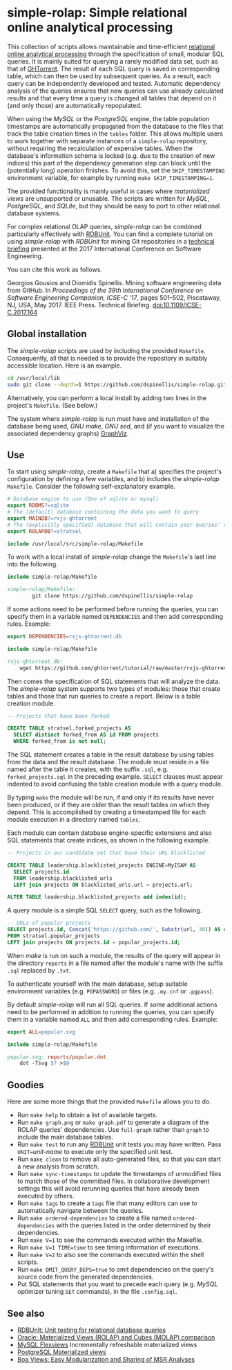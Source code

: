 # simple-rolap: Simple relational online analytical processing

This collection of scripts allows maintainable and time-efficient
[relational online analytical processing](https://en.wikipedia.org/wiki/Online_analytical_processing#Relational_OLAP_.28ROLAP.29) through the
specification of small, modular SQL queries.
It is mainly suited for querying a rarely modified data set,
such as that of [GHTorrent](http://ghtorrent.org/).
The result of each SQL query is saved in corresponding table,
which can then be used by subsequent queries.
As a result, each query can be independently developed and tested.
Automatic dependency analysis of the queries ensures that
new queries can use already calculated results and that every
time a query is changed all tables that depend on it (and only those)
are automatically repopulated.

When using the *MySQL* or the *PostgreSQL* engine,
the table population timestamps are
automatically propagated from the database to the files that track
the table creation times in the `tables` folder.
This allows multiple users to work together with separate instances
of a `simple-rolap` repository, without requiring the recalculation
of expensive tables.
When the database's information schema is locked (e.g. due to the creation
of new indices) this part of the dependency generation step can block
until the (potentially long) operation finishes.
To avoid this, set the `SKIP_TIMESTAMPING` environment variable,
for example by running `make SKIP_TIMESTAMPING=1`.

The provided functionality is mainly useful in cases where *materialized views*
are unsupported or unusable.
The scripts are written for *MySQL*, *PostgreSQL*, and *SQLite*,
but they should be easy to port to other relational database systems.

For complex relational OLAP queries, *simple-rolap* can be combined particularly
effectively with [RDBUnit](https://github.com/dspinellis/rdbunit).
You can find a complete tutorial on using *simple-rolap* with *RDBUnit*
for mining Git repositories in a
[technical briefing](https://doi.org/10.5281/zenodo.7513793)
presented at the 2017 International Conference on Software Engineering.

You can cite this work as follows.

Georgios Gousios and Diomidis Spinellis. Mining software engineering data from GitHub. In *Proceedings of the 39th International Conference on Software Engineering Companion, ICSE-C '17*, pages 501–502, Piscataway, NJ, USA, May 2017. IEEE Press. Technical Briefing. [doi:10.1109/ICSE-C.2017.164](https://dx.doi.org/10.1109%2FICSE-C.2017.164)

## Global installation
The *simple-rolap* scripts are used by including the provided `Makefile`.
Consequently, all that is needed is to provide the repository in suitably
accessible location.
Here is an example.
```sh
cd /usr/local/lib
sudo git clone --depth=1 https://github.com/dspinellis/simple-rolap.git
```

Alternatively, you can perform a local install by adding two lines in
the project's `Makefile`. (See below.)

The system where *simple-rolap* is run must have and installation of the
database being used, *GNU make*, *GNU sed*,
and (if you want to visualize the associated dependency graphs)
[GraphViz](http://graphviz.org/).

## Use

To start using *simple-rolap*, create a `Makefile` that
a) specifies the project's configuration by defining a few variables,
and b) includes the *simple-rolap* `Makefile`.
Consider the following self-explanatory example.
```Makefile
# Database engine to use (One of sqlite or mysql)
export RDBMS?=sqlite
# The (default) database containing the data you want to query
export MAINDB?=rxjs-ghtorrent
# The (explicitly specified) database that will contain your queries' results
export ROLAPDB?=stratsel

include /usr/local/src/simple-rolap/Makefile
```

To work with a local install of *simple-rolap* change the `Makefile`'s
last line into the following.
```Makefile
include simple-rolap/Makefile

simple-rolap/Makefile:
        git clone https://github.com/dspinellis/simple-rolap
```

If some actions need to be performed before running the queries,
you can specify them in a variable named `DEPENDENCIES` and then
add corresponding rules.
Example:
```Makefile
export DEPENDENCIES=rxjs-ghtorrent.db

include simple-rolap/Makefile

rxjs-ghtorrent.db:
	wget https://github.com/ghtorrent/tutorial/raw/master/rxjs-ghtorrent.db
```

Then comes the specification of SQL statements that will analyze the data.
The *simple-rolap* system supports two types of modules:
those that create tables and those that run queries to create a report.
Below is a table creation module.

```sql
-- Projects that have been forked

CREATE TABLE stratsel.forked_projects AS
  SELECT distinct forked_from AS id FROM projects
  WHERE forked_from is not null;
```

The SQL statement creates a table in the result database by using tables
from the data and the result database.
The module must reside in a file named after the table it creates,
with the suffix `.sql`, e.g. `forked_projects.sql` in the preceding example.
`SELECT` clauses must appear indented to avoid confusing the table
creation module with a query module.

By typing `make` the module will be run, if and only if its results have never
been produced, or if they are older than the result tables on which they
depend.
This is accomplished by creating a timestamped file for each module
execution in a directory named `tables`.

Each module can contain database engine-specific extensions and also SQL
statements that create indices, as shown in the following example.
```sql
-- Projects in our candidate set that have their URL blacklisted

CREATE TABLE leadership.blacklisted_projects ENGINE=MyISAM AS
  SELECT projects.id
  FROM leadership.blacklisted_urls
  LEFT join projects ON blacklisted_urls.url = projects.url;

ALTER TABLE leadership.blacklisted_projects add index(id);
```

A query module is a simple SQL `SELECT` query, such as the following.
```sql
-- URLs of popular projects
SELECT projects.id, Concat('https://github.com/', Substr(url, 30)) AS url
FROM stratsel.popular_projects
LEFT join projects ON projects.id = popular_projects.id;
```

When *make* is run on such a module, the results of the query will
appear in the directory `reports` in a file named after the module's name
with the suffix `.sql` replaced by `.txt`.

To authenticate yourself with the main database, setup suitable
environment variables (e.g. `PGPASSWORD`) or files (e.g. `.my.cnf`
or `.pgpass`).

By default *simple-rolap* will run all SQL queries.
If some additional actions need to be performed in addition
to running the queries, you can specify them in a variable
named `ALL` and then add corresponding rules.
Example:
```Makefile
export ALL=popular.svg

include simple-rolap/Makefile

popular.svg: reports/popular.dot
	dot -Tsvg $? >$@
```


## Goodies
Here are some more things that the provided `Makefile` allows you to do.

* Run `make help` to obtain a list of available targets.
* Run `make graph.png` or `make graph.pdf` to generate a diagram of the
ROLAP queries' dependencies.
  Use `full-graph` rather than `graph` to include the main database tables.
* Run `make test` to run any [RDBUnit](https://github.com/dspinellis/rdbunit)
unit tests you may have written. Pass `UNIT=`*unit-name* to execute
only the specified unit test.
* Run `make clean` to remove all auto-generated files, so that you can
start a new analysis from scratch.
* Run `make sync-timestamps` to update the timestamps of unmodified files
to match those of the committed files.  In collaborative development settings
this will avoid rerunning queries that have already been executed by others.
* Run `make tags` to create a `tags` file that many editors can use
to automatically navigate between the queries.
* Run `make ordered-dependencies` to create a file named `ordered-dependencies`
with the queries listed in the order determined by their dependencies.
* Run `make V=1` to see the commands executed within the Makefile.
* Run `make V=1 TIME=time` to see timing information of executions.
* Run `make V=2` to also see the commands executed within the shell scripts.
* Run `make OMIT_QUERY_DEPS=true` to omit dependencies on the query's source
  code from the generated dependencies.
* Put SQL statements that you want to precede each query (e.g. *MySQL*
  optimizer tuning `SET` commands), in the file `.config.sql`.

## See also
* [RDBUnit: Unit testing for relational database queries](https://github.com/dspinellis/rdbunit)
* [Oracle: Materialized Views (ROLAP) and Cubes (MOLAP) comparison](http://gerardnico.com/wiki/database/oracle/pre_compute_operations)
* [MySQL Flexviews](https://github.com/greenlion/swanhart-tools) Incrementally refreshable materialized views
* [PostgreSQL Materialized views](https://wiki.postgresql.org/wiki/Materialized_Views)
* [Boa Views: Easy Modularization and Sharing of MSR Analyses](https://www.cs.bgsu.edu/rdyer/papers/msr20.pdf)
